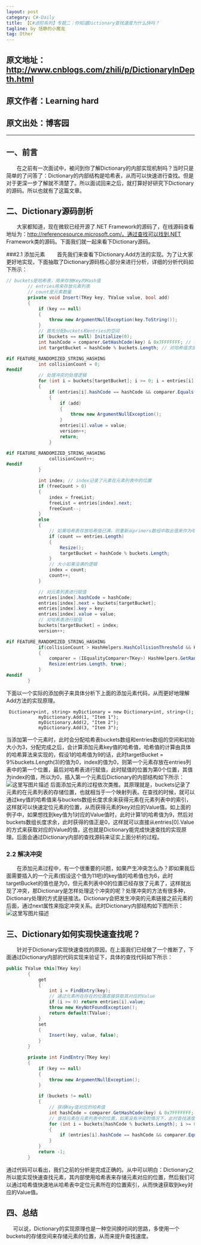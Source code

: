 ```yaml
---
layout: post
category: C#-Daily
title: 【C#进阶系列】专题二：你知道Dictionary查找速度为什么快吗？
tagline: by 恬静的小魔龙
tag: Other
---
```


## 原文地址：http://www.cnblogs.com/zhili/p/DictionaryInDepth.html
## 原文作者：Learning hard
## 原文出处：博客园


----------


## 一、前言
　　在之前有一次面试中，被问到你了解Dictionary的内部实现机制吗？当时只是简单的了问答了：Dictionary的内部结构是哈希表，从而可以快速进行查找。但是对于更深一步了解就不清楚了。所以面试回来之后，就打算好好研究下Dictionary的源码。所以也就有了这篇文章。

## 二、Dictionary源码剖析
 　　大家都知道，现在微软已经开源了.NET Framework的源码了，在线源码查看地址为：http://referencesource.microsoft.com/。通过查找可以找到.NET Framework类的源码。下面我们就一起来看下Dictionary源码。

###2.1 添加元素
　　首先我们来查看下Dictionary.Add方法的实现。为了让大家更好地实现，下面抽取了Dictionary源码核心部分来进行分析，详细的分析代码如下所示：

```csharp
// buckets是哈希表，用来存放Key的Hash值
        // entries用来存放元素列表
        // count是元素数量
        private void Insert(TKey key, TValue value, bool add)
        {
            if (key == null)
            {
                throw new ArgumentNullException(key.ToString());
            }
            // 首先分配buckets和entries的空间
            if (buckets == null) Initialize(0);
            int hashCode = comparer.GetHashCode(key) & 0x7FFFFFFF; // 计算key值对应的哈希值(HashCode)
            int targetBucket = hashCode % buckets.Length; // 对哈希值求余，获得需要对哈希表进行赋值的位置

#if FEATURE_RANDOMIZED_STRING_HASHING
            int collisionCount = 0;
#endif
            // 处理冲突的处理逻辑
            for (int i = buckets[targetBucket]; i >= 0; i = entries[i].next)
            {
                if (entries[i].hashCode == hashCode && comparer.Equals(entries[i].key, key))
                {
                    if (add)
                    {
                        throw new ArgumentNullException();
                    }
                    entries[i].value = value;
                    version++;
                    return;
                }

#if FEATURE_RANDOMIZED_STRING_HASHING
                collisionCount++;
#endif
            }

            int index; // index记录了元素在元素列表中的位置
            if (freeCount > 0)
            {
                index = freeList;
                freeList = entries[index].next;
                freeCount--;
            }
            else
            {
                // 如果哈希表存放哈希值已满，则重新从primers数组中取出值来作为哈希表新的大小
                if (count == entries.Length)
                {
                    Resize();
                    targetBucket = hashCode % buckets.Length;
                }
                // 大小如果没满的逻辑
                index = count;
                count++;
            }

            // 对元素列表进行赋值
            entries[index].hashCode = hashCode;
            entries[index].next = buckets[targetBucket];
            entries[index].key = key;
            entries[index].value = value;
            // 对哈希表进行赋值
            buckets[targetBucket] = index;
            version++;

#if FEATURE_RANDOMIZED_STRING_HASHING
            if(collisionCount > HashHelpers.HashCollisionThreshold && HashHelpers.IsWellKnownEqualityComparer(comparer)) 
            {
                comparer = (IEqualityComparer<TKey>) HashHelpers.GetRandomizedEqualityComparer(comparer);
                Resize(entries.Length, true);
            }
#endif
        }
```
下面以一个实际的添加例子来具体分析下上面的添加元素代码，从而更好地理解Add方法的实现原理。

```
 Dictionary<int, string> myDictionary = new Dictionary<int, string>();
            myDictionary.Add(1, "Item 1");
            myDictionary.Add(2, "Item 2");
            myDictionary.Add(3, "Item 3");
```
当添加第一个元素时，此时会分配哈希表buckets数组和entries数组的空间和初始大小为3，分配完成之后，会计算添加元素key值的哈希值，哈希值的计算由具体的哈希算法来实现的，假设1的哈希值为9的话，此时targetBucket = 9%buckets.Length(3)的值为0，index的值为0，则第一个元素存放在entries列表中的第一个位置，最后对哈希表进行赋值，此时赋值的位置为第0个位置，其值为index的值，所以为0，插入第一个元素后Dictionary的内部结构如下所示：
![这里写图片描述](https://img-blog.csdn.net/20180614150700244?watermark/2/text/aHR0cHM6Ly9ibG9nLmNzZG4ubmV0L3E3NjQ0MjQ1Njc=/font/5a6L5L2T/fontsize/400/fill/I0JBQkFCMA==/dissolve/70)
后面添加元素的过程依次类推。其原理就是，buckets记录了元素的在元素列表的存储位置，也就相当于一个映射列表。在查找的时候，就可以通过key值的哈希值来与buckets数组长度求余来获得元素在元素列表中的索引，这样就可以快速定位元素的位置，从而获得元素的key对应的Value值。如上面的例子中，如果想找到key值为1对应的Value值时，此时计算1的哈希值为9，然后对buckets数组长度求余，此时获得的值正是0，这样就可以直接从entries[0].Value的方式来获取对应的Value的值，这也就是Dictionary能完成快速查找的实现原理。后面会通过Dictionary内部的查找源码来证实上面分析的过程。

### 2.2 解决冲突
　　在添加元素过程中，有一个很重要的问题，如果产生冲突怎么办？即如果我后面需要插入的一个元素(假设这个值为11吧)的key值的哈希值也为6，此时targetBucket的值也是为0，但元素列表中0的位置已经存放了元素了，这样就出现了冲突，那Dictionary是怎样处理这个冲突的呢？处理冲突的方法有很多种，Dictionary处理的方式是链接法。Dictionary会把发生冲突的元素链接之前元素的后面，通过next属性来指定冲突关系。此时Dictionary内部结构如下图所示：
![这里写图片描述](https://img-blog.csdn.net/20180614150724471?watermark/2/text/aHR0cHM6Ly9ibG9nLmNzZG4ubmV0L3E3NjQ0MjQ1Njc=/font/5a6L5L2T/fontsize/400/fill/I0JBQkFCMA==/dissolve/70)
## 三、Dictionary如何实现快速查找呢？
　　针对于Dictionary实现快速查找的原因，在上面我们已经做了一个推断了，下面通过Dictionary内部的代码实现来验证下，具体的查找代码如下所示：

```csharp
public TValue this[TKey key]
        {
            get
            {
                int i = FindEntry(key);
                // 通过元素所在存在的位置直接获取其对应的Value
                if (i >= 0) return entries[i].value;
                throw new KeyNotFoundException();
                return default(TValue);
            }
            set
            {
                Insert(key, value, false);
            }
        }

        private int FindEntry(TKey key)
        {
            if (key == null)
            {
                throw new ArgumentNullException();
            }

            if (buckets != null)
            {
                // 获得Key值对应的哈希值
                int hashCode = comparer.GetHashCode(key) & 0x7FFFFFFF;
                // 查找元素在元素列表中的位置，如果没有冲突的情况下，此时查找速度为O(1),存在冲突的情况下为O(N),N为存在冲突的次数
                for (int i = buckets[hashCode % buckets.Length]; i >= 0; i = entries[i].next)
                {
                    if (entries[i].hashCode == hashCode && comparer.Equals(entries[i].key, key)) return i;
                }
            }
            return -1;
        }
```
通过代码可以看出，我们之前的分析是完成正确的。从中可以明白：Dictionary之所以能实现快速查找元素，其内部使用哈希表来存储元素对应的位置，然后我们可以通过哈希值快速地从哈希表中定位元素所在的位置索引，从而快速获取到key对应的Value值。

## 四、总结
 　  可以说，Dictionary的实现原理也是一种空间换时间的思路，多使用一个buckets的存储空间来存储元素的位置，从而来提升查找速度。
